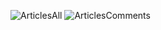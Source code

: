 


![ArticlesAll](https://github.com/antonio63963/blog/assets/60780638/36a8cc46-61b4-4c2b-bc3b-869322d239a7)
![ArticlesComments](https://github.com/antonio63963/blog/assets/60780638/9818ee7d-584f-4fc8-9bf1-9792f0a51af9)
